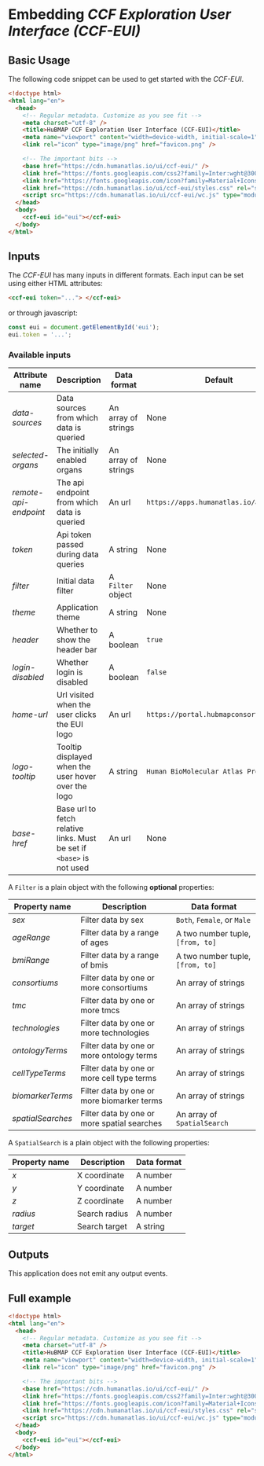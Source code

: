 # Embedding _CCF Exploration User Interface (CCF-EUI)_

## Basic Usage

The following code snippet can be used to get started with the _CCF-EUI_.

```html
<!doctype html>
<html lang="en">
  <head>
    <!-- Regular metadata. Customize as you see fit -->
    <meta charset="utf-8" />
    <title>HuBMAP CCF Exploration User Interface (CCF-EUI)</title>
    <meta name="viewport" content="width=device-width, initial-scale=1" />
    <link rel="icon" type="image/png" href="favicon.png" />

    <!-- The important bits -->
    <base href="https://cdn.humanatlas.io/ui/ccf-eui/" />
    <link href="https://fonts.googleapis.com/css2?family=Inter:wght@300;400;500&amp;display=swap" rel="stylesheet" />
    <link href="https://fonts.googleapis.com/icon?family=Material+Icons|Material+Icons+Outlined" rel="stylesheet" />
    <link href="https://cdn.humanatlas.io/ui/ccf-eui/styles.css" rel="stylesheet" />
    <script src="https://cdn.humanatlas.io/ui/ccf-eui/wc.js" type="module"></script>
  </head>
  <body>
    <ccf-eui id="eui"></ccf-eui>
  </body>
</html>
```

## Inputs

The _CCF-EUI_ has many inputs in different formats. Each input can be set using either HTML attributes:

```html
<ccf-eui token="..."> </ccf-eui>
```

or through javascript:

```js
const eui = document.getElementById('eui');
eui.token = '...';
```

### Available inputs

| Attribute name        | Description                                                           | Data format         | Default                                |
| --------------------- | --------------------------------------------------------------------- | ------------------- | -------------------------------------- |
| _data-sources_        | Data sources from which data is queried                               | An array of strings | None                                   |
| _selected-organs_     | The initially enabled organs                                          | An array of strings | None                                   |
| _remote-api-endpoint_ | The api endpoint from which data is queried                           | An url              | `https://apps.humanatlas.io/api`       |
| _token_               | Api token passed during data queries                                  | A string            | None                                   |
| _filter_              | Initial data filter                                                   | A `Filter` object   | None                                   |
| _theme_               | Application theme                                                     | A string            | None                                   |
| _header_              | Whether to show the header bar                                        | A boolean           | `true`                                 |
| _login-disabled_      | Whether login is disabled                                             | A boolean           | `false`                                |
| _home-url_            | Url visited when the user clicks the EUI logo                         | An url              | `https://portal.hubmapconsortium.org/` |
| _logo-tooltip_        | Tooltip displayed when the user hover over the logo                   | A string            | `Human BioMolecular Atlas Project`     |
| _base-href_           | Base url to fetch relative links. Must be set if `<base>` is not used | An url              | None                                   |

A `Filter` is a plain object with the following **optional** properties:

| Property name     | Description                                 | Data format                      |
| ----------------- | ------------------------------------------- | -------------------------------- |
| _sex_             | Filter data by sex                          | `Both`, `Female`, or `Male`      |
| _ageRange_        | Filter data by a range of ages              | A two number tuple, `[from, to]` |
| _bmiRange_        | Filter data by a range of bmis              | A two number tuple, `[from, to]` |
| _consortiums_     | Filter data by one or more consortiums      | An array of strings              |
| _tmc_             | Filter data by one or more tmcs             | An array of strings              |
| _technologies_    | Filter data by one or more technologies     | An array of strings              |
| _ontologyTerms_   | Filter data by one or more ontology terms   | An array of strings              |
| _cellTypeTerms_   | Filter data by one or more cell type terms  | An array of strings              |
| _biomarkerTerms_  | Filter data by one or more biomarker terms  | An array of strings              |
| _spatialSearches_ | Filter data by one or more spatial searches | An array of `SpatialSearch`      |

A `SpatialSearch` is a plain object with the following properties:

| Property name | Description   | Data format |
| ------------- | ------------- | ----------- |
| _x_           | X coordinate  | A number    |
| _y_           | Y coordinate  | A number    |
| _z_           | Z coordinate  | A number    |
| _radius_      | Search radius | A number    |
| _target_      | Search target | A string    |

## Outputs

This application does not emit any output events.

## Full example

```html
<!doctype html>
<html lang="en">
  <head>
    <!-- Regular metadata. Customize as you see fit -->
    <meta charset="utf-8" />
    <title>HuBMAP CCF Exploration User Interface (CCF-EUI)</title>
    <meta name="viewport" content="width=device-width, initial-scale=1" />
    <link rel="icon" type="image/png" href="favicon.png" />

    <!-- The important bits -->
    <base href="https://cdn.humanatlas.io/ui/ccf-eui/" />
    <link href="https://fonts.googleapis.com/css2?family=Inter:wght@300;400;500&amp;display=swap" rel="stylesheet" />
    <link href="https://fonts.googleapis.com/icon?family=Material+Icons|Material+Icons+Outlined" rel="stylesheet" />
    <link href="https://cdn.humanatlas.io/ui/ccf-eui/styles.css" rel="stylesheet" />
    <script src="https://cdn.humanatlas.io/ui/ccf-eui/wc.js" type="module"></script>
  </head>
  <body>
    <ccf-eui id="eui"></ccf-eui>
  </body>
</html>
```
